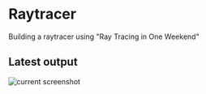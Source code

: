 # Raytracer
Building a raytracer using "Ray Tracing in One Weekend"

## Latest output
![current screenshot](https://raw.githubusercontent.com/stevensona/Raytracer/master/Gabrielle/output.png)
